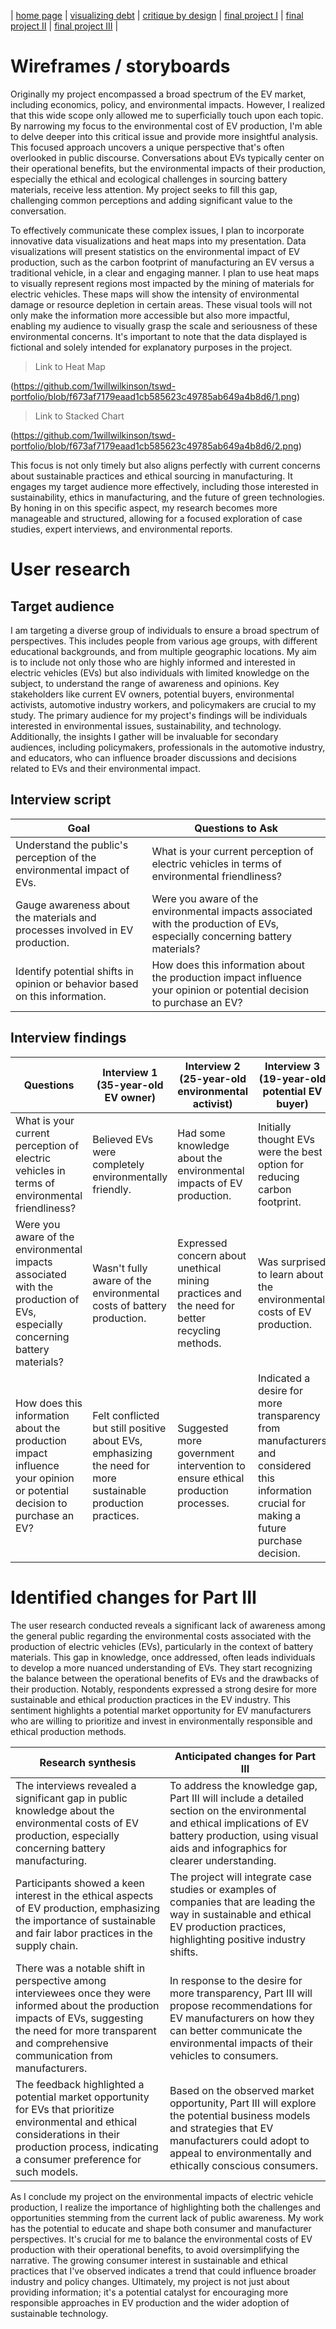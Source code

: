 | [home page](https://cmustudent.github.io/tswd-portfolio-templates/) | [visualizing debt](visualizing-government-debt) | [critique by design](critique-by-design) | [final project I](final-project-part-one) | [final project II](final-project-part-two) | [final project III](final-project-part-three) |

# Wireframes / storyboards
Originally my project encompassed a broad spectrum of the EV market, including economics, policy, and environmental impacts. However, I realized that this wide scope only allowed me to superficially touch upon each topic. By narrowing my focus to the environmental cost of EV production, I'm able to delve deeper into this critical issue and provide more insightful analysis. This focused approach uncovers a unique perspective that's often overlooked in public discourse. Conversations about EVs typically center on their operational benefits, but the environmental impacts of their production, especially the ethical and ecological challenges in sourcing battery materials, receive less attention. My project seeks to fill this gap, challenging common perceptions and adding significant value to the conversation.

To effectively communicate these complex issues, I plan to incorporate innovative data visualizations and heat maps into my presentation. Data visualizations will present statistics on the environmental impact of EV production, such as the carbon footprint of manufacturing an EV versus a traditional vehicle, in a clear and engaging manner. I plan to use heat maps to visually represent regions most impacted by the mining of materials for electric vehicles. These maps will show the intensity of environmental damage or resource depletion in certain areas. These visual tools will not only make the information more accessible but also more impactful, enabling my audience to visually grasp the scale and seriousness of these environmental concerns. It's important to note that the data displayed is fictional and solely intended for explanatory purposes in the project.

>Link to Heat Map

(https://github.com/1willwilkinson/tswd-portfolio/blob/f673af7179eaad1cb585623c49785ab649a4b8d6/1.png)

>Link to Stacked Chart

(https://github.com/1willwilkinson/tswd-portfolio/blob/f673af7179eaad1cb585623c49785ab649a4b8d6/2.png)

This focus is not only timely but also aligns perfectly with current concerns about sustainable practices and ethical sourcing in manufacturing. It engages my target audience more effectively, including those interested in sustainability, ethics in manufacturing, and the future of green technologies. By honing in on this specific aspect, my research becomes more manageable and structured, allowing for a focused exploration of case studies, expert interviews, and environmental reports.

# User research 

## Target audience
I am targeting a diverse group of individuals to ensure a broad spectrum of perspectives. This includes people from various age groups, with different educational backgrounds, and from multiple geographic locations. My aim is to include not only those who are highly informed and interested in electric vehicles (EVs) but also individuals with limited knowledge on the subject, to understand the range of awareness and opinions. Key stakeholders like current EV owners, potential buyers, environmental activists, automotive industry workers, and policymakers are crucial to my study. The primary audience for my project's findings will be individuals interested in environmental issues, sustainability, and technology. Additionally, the insights I gather will be invaluable for secondary audiences, including policymakers, professionals in the automotive industry, and educators, who can influence broader discussions and decisions related to EVs and their environmental impact.

## Interview script
| Goal | Questions to Ask |
|------|------------------|
|Understand the public's perception of the environmental impact of EVs.|What is your current perception of electric vehicles in terms of environmental friendliness?|
|Gauge awareness about the materials and processes involved in EV production.|Were you aware of the environmental impacts associated with the production of EVs, especially concerning battery materials?|
|Identify potential shifts in opinion or behavior based on this information.|How does this information about the production impact influence your opinion or potential decision to purchase an EV?|

## Interview findings
| Questions               | Interview 1 (35-year-old EV owner) | Interview 2 (25-year-old environmental activist) | Interview 3 (19-year-old potential EV buyer) |
|-------------------------|--------------------------------|-------------|-------------|
|What is your current perception of electric vehicles in terms of environmental friendliness?|Believed EVs were completely environmentally friendly.|Had some knowledge about the environmental impacts of EV production.|Initially thought EVs were the best option for reducing carbon footprint.|
|Were you aware of the environmental impacts associated with the production of EVs, especially concerning battery materials?|Wasn't fully aware of the environmental costs of battery production.|Expressed concern about unethical mining practices and the need for better recycling methods.|Was surprised to learn about the environmental costs of EV production.|
|How does this information about the production impact influence your opinion or potential decision to purchase an EV?|Felt conflicted but still positive about EVs, emphasizing the need for more sustainable production practices.|Suggested more government intervention to ensure ethical production processes.|Indicated a desire for more transparency from manufacturers and considered this information crucial for making a future purchase decision.|


# Identified changes for Part III
The user research conducted reveals a significant lack of awareness among the general public regarding the environmental costs associated with the production of electric vehicles (EVs), particularly in the context of battery materials. This gap in knowledge, once addressed, often leads individuals to develop a more nuanced understanding of EVs. They start recognizing the balance between the operational benefits of EVs and the drawbacks of their production. Notably, respondents expressed a strong desire for more sustainable and ethical production practices in the EV industry. This sentiment highlights a potential market opportunity for EV manufacturers who are willing to prioritize and invest in environmentally responsible and ethical production methods.

| Research synthesis                       | Anticipated changes for Part III                                                |
|------------------------------------------|---------------------------------------------------------------------------------|
|The interviews revealed a significant gap in public knowledge about the environmental costs of EV production, especially concerning battery manufacturing.|To address the knowledge gap, Part III will include a detailed section on the environmental and ethical implications of EV battery production, using visual aids and infographics for clearer understanding.|
|Participants showed a keen interest in the ethical aspects of EV production, emphasizing the importance of sustainable and fair labor practices in the supply chain.|The project will integrate case studies or examples of companies that are leading the way in sustainable and ethical EV production practices, highlighting positive industry shifts.|
|There was a notable shift in perspective among interviewees once they were informed about the production impacts of EVs, suggesting the need for more transparent and comprehensive communication from manufacturers.|In response to the desire for more transparency, Part III will propose recommendations for EV manufacturers on how they can better communicate the environmental impacts of their vehicles to consumers.|
|The feedback highlighted a potential market opportunity for EVs that prioritize environmental and ethical considerations in their production process, indicating a consumer preference for such models.|Based on the observed market opportunity, Part III will explore the potential business models and strategies that EV manufacturers could adopt to appeal to environmentally and ethically conscious consumers.|

As I conclude my project on the environmental impacts of electric vehicle production, I realize the importance of highlighting both the challenges and opportunities stemming from the current lack of public awareness. My work has the potential to educate and shape both consumer and manufacturer perspectives. It's crucial for me to balance the environmental costs of EV production with their operational benefits, to avoid oversimplifying the narrative. The growing consumer interest in sustainable and ethical practices that I've observed indicates a trend that could influence broader industry and policy changes. Ultimately, my project is not just about providing information; it's a potential catalyst for encouraging more responsible approaches in EV production and the wider adoption of sustainable technology.
